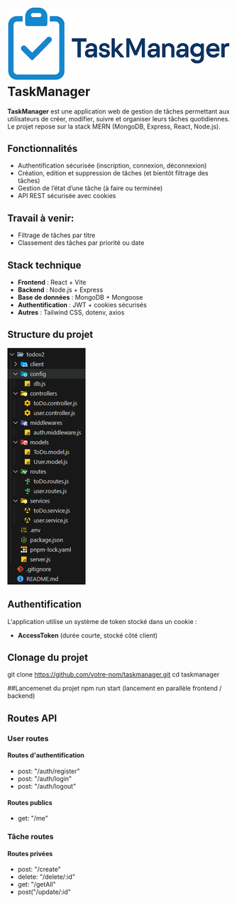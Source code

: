 # ![Logo](./images/capture1.png)TaskManager

**TaskManager** est une application web de gestion de tâches permettant aux utilisateurs de créer, modifier, suivre et organiser leurs tâches quotidiennes. Le projet repose sur la stack MERN (MongoDB, Express, React, Node.js).

## Fonctionnalités

- Authentification sécurisée (inscription, connexion, déconnexion)
- Création, edition et suppression de tâches (et bientôt filtrage des tâches)
- Gestion de l’état d’une tâche (à faire ou terminée)
- API REST sécurisée avec cookies

## Travail à venir:

- Filtrage de tâches par titre
- Classement des tâches par priorité ou date

## Stack technique

- **Frontend** : React + Vite
- **Backend** : Node.js + Express
- **Base de données** : MongoDB + Mongoose
- **Authentification** : JWT + cookies sécurisés
- **Autres** : Tailwind CSS, dotenv, axios

## Structure du projet

![Aperçu de l'application](./images/capture2.png)

## Authentification

L'application utilise un système de token stocké dans un cookie :
- **AccessToken** (durée courte, stocké côté client)

## Clonage du projet

git clone https://github.com/votre-nom/taskmanager.git
cd taskmanager

##Lancemenet du projet
npm run start (lancement en parallèle frontend / backend)

## Routes API

### User routes

#### Routes d'authentification
- post: "/auth/register"
- post: "/auth/login"
- post: "/auth/logout"

#### Routes publics
- get: "/me"

### Tâche routes

#### Routes privées
- post: "/create"
- delete: "/delete/:id"
- get: "/getAll"
- post("/update/:id"
